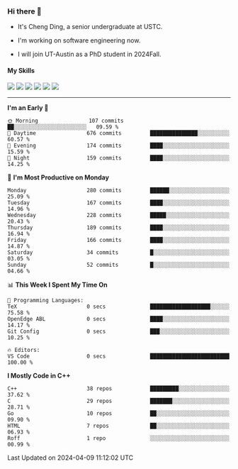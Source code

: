 ### Hi there 👋

* It's Cheng Ding, a senior undergraduate at USTC.
  
* I'm working on software engineering now.

* I will join UT-Austin as a PhD student in 2024Fall.

#### My Skills

![](https://img.shields.io/badge/C++-65318e?logo=cplusplus&logoColor=fff)
![](https://img.shields.io/badge/Python-3e74a2?logo=python&logoColor=fff)
![](https://img.shields.io/badge/C-5654a2?logo=c&logoColor=fff)
![](https://img.shields.io/badge/Go-00aaff?logo=go&logoColor=fff)
![](https://img.shields.io/badge/Docker-0088ff?logo=docker&logoColor=fff)
![](https://img.shields.io/badge/Apache-D22128?logo=apache&logoColor=fff)

---
<!--START_SECTION:waka-->
**I'm an Early 🐤** 

```text
🌞 Morning                107 commits         ██░░░░░░░░░░░░░░░░░░░░░░░   09.59 % 
🌆 Daytime                676 commits         ███████████████░░░░░░░░░░   60.57 % 
🌃 Evening                174 commits         ████░░░░░░░░░░░░░░░░░░░░░   15.59 % 
🌙 Night                  159 commits         ████░░░░░░░░░░░░░░░░░░░░░   14.25 % 
```
📅 **I'm Most Productive on Monday** 

```text
Monday                   280 commits         ██████░░░░░░░░░░░░░░░░░░░   25.09 % 
Tuesday                  167 commits         ████░░░░░░░░░░░░░░░░░░░░░   14.96 % 
Wednesday                228 commits         █████░░░░░░░░░░░░░░░░░░░░   20.43 % 
Thursday                 189 commits         ████░░░░░░░░░░░░░░░░░░░░░   16.94 % 
Friday                   166 commits         ████░░░░░░░░░░░░░░░░░░░░░   14.87 % 
Saturday                 34 commits          █░░░░░░░░░░░░░░░░░░░░░░░░   03.05 % 
Sunday                   52 commits          █░░░░░░░░░░░░░░░░░░░░░░░░   04.66 % 
```


📊 **This Week I Spent My Time On** 

```text
💬 Programming Languages: 
TeX                      0 secs              ███████████████████░░░░░░   75.58 % 
OpenEdge ABL             0 secs              ████░░░░░░░░░░░░░░░░░░░░░   14.17 % 
Git Config               0 secs              ███░░░░░░░░░░░░░░░░░░░░░░   10.25 % 

🔥 Editors: 
VS Code                  0 secs              █████████████████████████   100.00 % 
```

**I Mostly Code in C++** 

```text
C++                      38 repos            █████████░░░░░░░░░░░░░░░░   37.62 % 
C                        29 repos            ███████░░░░░░░░░░░░░░░░░░   28.71 % 
Go                       10 repos            ██░░░░░░░░░░░░░░░░░░░░░░░   09.90 % 
HTML                     7 repos             ██░░░░░░░░░░░░░░░░░░░░░░░   06.93 % 
Roff                     1 repo              ░░░░░░░░░░░░░░░░░░░░░░░░░   00.99 % 
```




 Last Updated on 2024-04-09 11:12:02 UTC
<!--END_SECTION:waka-->
